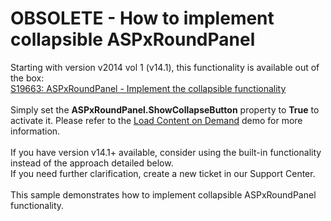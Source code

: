 # OBSOLETE - How to implement collapsible ASPxRoundPanel


<p>Starting with version v2014 vol 1 (v14.1), this functionality is available out of the box:<br /><a href="https://www.devexpress.com/Support/Center/p/S19663">S19663: ASPxRoundPanel - Implement the collapsible functionality</a><br /><br />Simply set the <strong>ASPxRoundPanel.ShowCollapseButton</strong> property to <strong>True</strong> to activate it. Please refer to the <a href="http://demos.devexpress.com/ASPxMultiUseControlsDemos/RoundPanel/LoadOnDemand.aspx">Load Content on Demand</a> demo for more information.<br /><br />If you have version v14.1+ available, consider using the built-in functionality instead of the approach detailed below.<br />If you need further clarification, create a new ticket in our Support Center. <br /><br />This sample demonstrates how to implement collapsible ASPxRoundPanel functionality.</p>

<br/>


